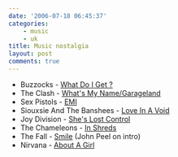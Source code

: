 ```yaml
---
date: '2006-07-18 06:45:37'
categories:
    - music
    - uk
title: Music nostalgia
layout: post
comments: true
---
```

-   Buzzocks - [What Do I Get
    ?](http://www.youtube.com/watch?v=lbauu27ZIUs&search=buzzcocks)
-   The Clash - [What's My
    Name/Garageland](http://www.youtube.com/watch?v=pYf7ne3vmUM&search=%22The%20Clash%22)
-   Sex Pistols -
    [EMI](http://www.youtube.com/watch?v=UfXEzJlWi84&search=%22Sex%20Pistols%22)
-   Siouxsie And The Banshees - [Love In A
    Void](http://www.youtube.com/watch?v=XNJ9eWyxnZ8&mode=related&search=Siouxsie%20and%20the%20Banshees%20lords%20prayer)
-   Joy Division - [She's Lost
    Control](http://www.youtube.com/watch?v=v-eTTDFX_Yw)
-   The Chameleons - [In
    Shreds](http://www.youtube.com/watch?v=YArmQ9JPeXA&search=%22The%20Chameleons%22)
-   The Fall -
    [Smile](http://www.youtube.com/watch?v=tL-ElYWzeiI&mode=related&search=mark%20e%20smth)
    (John Peel on intro)
-   Nirvana - [About A
    Girl](http://www.youtube.com/watch?v=ECcdaE36G84&search=Nirvana)

